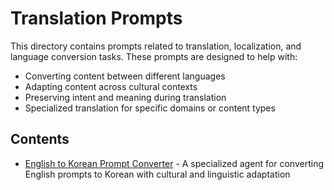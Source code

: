 # Translation Prompts

This directory contains prompts related to translation, localization, and language conversion tasks. These prompts are designed to help with:

- Converting content between different languages
- Adapting content across cultural contexts
- Preserving intent and meaning during translation
- Specialized translation for specific domains or content types

## Contents

- [English to Korean Prompt Converter](English_to_Korean_Prompt_Converter.md) - A specialized agent for converting English prompts to Korean with cultural and linguistic adaptation
